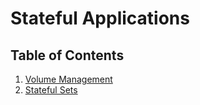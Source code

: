 # Stateful Applications

## Table of Contents

1. [Volume Management](01_volume_management.md)
2. [Stateful Sets](02_stateful_sets.md)
